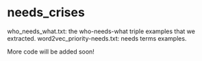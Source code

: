 # needs_crises

who_needs_what.txt: the who-needs-what triple examples that we extracted.
word2vec_priority-needs.txt: needs terms examples.

More code will be added soon!

